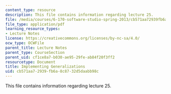 ```yaml
---
content_type: resource
description: This file contains information regarding lecture 25.
file: /media/courses/6-170-software-studio-spring-2013/cb571aa72939fb6a8c8732d5daabb98c_MIT6_170S13_25-imp-gen.pdf
file_type: application/pdf
learning_resource_types:
- Lecture Notes
license: https://creativecommons.org/licenses/by-nc-sa/4.0/
ocw_type: OCWFile
parent_title: Lecture Notes
parent_type: CourseSection
parent_uid: cf1ce8a7-b030-ae95-29fe-ab84f20f3ff2
resourcetype: Document
title: Implementing Generalizations
uid: cb571aa7-2939-fb6a-8c87-32d5daabb98c
---
```

This file contains information regarding lecture 25.